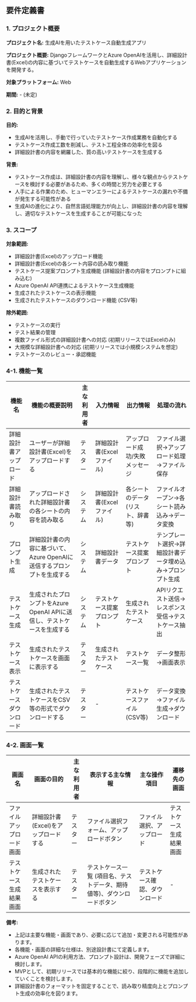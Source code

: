 ## 要件定義書

### 1. プロジェクト概要

**プロジェクト名:** 生成AIを用いたテストケース自動生成アプリ

**プロジェクト概要:** DjangoフレームワークとAzure OpenAIを活用し、詳細設計書(Excel)の内容に基づいてテストケースを自動生成するWebアプリケーションを開発する。

**対象プラットフォーム:** Web

**期間:** - (未定)

### 2. 目的と背景

**目的:**

* 生成AIを活用し、手動で行っていたテストケース作成業務を自動化する
* テストケース作成工数を削減し、テスト工程全体の効率化を図る
* 詳細設計書の内容を網羅した、質の高いテストケースを生成する

**背景:**

* テストケース作成は、詳細設計書の内容を理解し、様々な観点からテストケースを検討する必要があるため、多くの時間と労力を必要とする
* 人手による作業のため、ヒューマンエラーによるテストケースの漏れや不備が発生する可能性がある
* 生成AIの進化により、自然言語処理能力が向上し、詳細設計書の内容を理解し、適切なテストケースを生成することが可能になった

### 3. スコープ

**対象範囲:**

* 詳細設計書(Excel)のアップロード機能
* 詳細設計書(Excel)の各シート内容の読み取り機能
* テストケース提案プロンプト生成機能 (詳細設計書の内容をプロンプトに組み込む)
* Azure OpenAI API連携によるテストケース生成機能
* 生成されたテストケースの表示機能
* 生成されたテストケースのダウンロード機能 (CSV等)

**除外範囲:**

* テストケースの実行
* テスト結果の管理
* 複数ファイル形式の詳細設計書への対応 (初期リリースではExcelのみ)
* 大規模な詳細設計書への対応 (初期リリースでは小規模システムを想定)
* テストケースのレビュー・承認機能

### 4-1. 機能一覧

| 機能名 | 機能の概要説明 | 主な利用者 | 入力情報 | 出力情報 | 処理の流れ |
|---|---|---|---|---|---|
| 詳細設計書アップロード | ユーザーが詳細設計書(Excel)をアップロードする | テスター | 詳細設計書(Excelファイル) | アップロード成功/失敗メッセージ | ファイル選択→アップロード処理→ファイル保存 |
| 詳細設計書読み取り | アップロードされた詳細設計書の各シートの内容を読み取る | システム | 詳細設計書(Excelファイル) | 各シートのデータ (リスト、辞書等) | ファイルオープン→各シート読み込み→データ変換 |
| プロンプト生成 | 詳細設計書の内容に基づいて、Azure OpenAIに送信するプロンプトを生成する | システム | 詳細設計書データ | テストケース提案プロンプト | テンプレート選択→詳細設計書データ埋め込み→プロンプト生成 |
| テストケース生成 | 生成されたプロンプトをAzure OpenAI APIに送信し、テストケースを生成する | システム | テストケース提案プロンプト | 生成されたテストケース | APIリクエスト送信→レスポンス受信→テストケース抽出 |
| テストケース表示 | 生成されたテストケースを画面に表示する | テスター | 生成されたテストケース | テストケース一覧 | データ整形→画面表示 |
| テストケースダウンロード | 生成されたテストケースをCSV等の形式でダウンロードする | テスター | - | テストケースファイル (CSV等) | データ変換→ファイル生成→ダウンロード |

### 4-2. 画面一覧

| 画面名 | 画面の目的 | 主な利用者 | 表示する主な情報 | 主な操作項目 | 遷移先の画面 |
|---|---|---|---|---|---|
| ファイルアップロード画面 | 詳細設計書(Excel)をアップロードする | テスター | ファイル選択フォーム、アップロードボタン | ファイル選択、アップロード | テストケース生成結果画面 |
| テストケース生成結果画面 | 生成されたテストケースを表示する | テスター | テストケース一覧 (項目名、テストデータ、期待値等)、ダウンロードボタン | テストケース確認、ダウンロード | - |

**備考:**

* 上記は主要な機能・画面であり、必要に応じて追加・変更される可能性があります。
* 各機能・画面の詳細な仕様は、別途設計書にて定義します。
* Azure OpenAI APIの利用方法、プロンプト設計は、開発フェーズで詳細に検討します。
* MVPとして、初期リリースでは基本的な機能に絞り、段階的に機能を追加していくことを検討します。
* 詳細設計書のフォーマットを固定することで、読み取り精度向上とプロンプト生成の効率化を図ります。